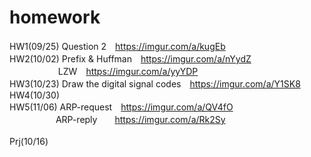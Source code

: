 # homework
HW1(09/25) Question 2　https://imgur.com/a/kugEb<br>
HW2(10/02) Prefix & Huffman　https://imgur.com/a/nYydZ<br>
　 　　　　 LZW　https://imgur.com/a/yyYDP<br>
HW3(10/23) Draw the digital signal codes　https://imgur.com/a/Y1SK8<br>
HW4(10/30)<br>
HW5(11/06) ARP-request　https://imgur.com/a/QV4fO<br>
　　　　　 ARP-reply　　https://imgur.com/a/Rk2Sy<br>
<br>
Prj(10/16)<br>
<br>
<br>
<br>
